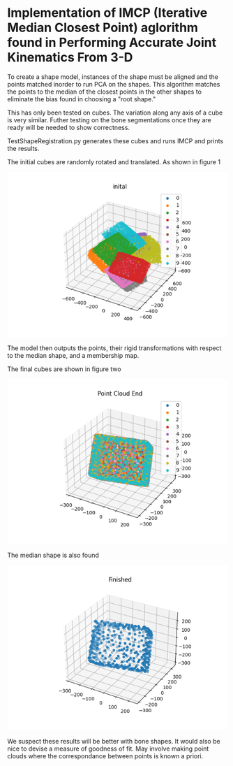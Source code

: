 # Implementation of IMCP (Iterative Median Closest Point) aglorithm found in Performing Accurate Joint Kinematics From 3-D 

To create a shape model, instances of the shape must be aligned and the 
points matched inorder to run PCA on the shapes. This algorithm matches 
the points to the median of the closest points in the other shapes to eliminate the 
bias found in choosing a "root shape."

This has only been tested on cubes. The variation along any axis of a cube is very
similar. Futher testing on the bone segmentations once they are ready will be needed
to show correctness.

TestShapeRegistration.py generates these cubes and runs IMCP and prints the results.

The initial cubes are randomly rotated and translated. As shown in figure 1

![Initial Cubes](Initial%20cubes.png "Initial Cubes")

The model then outputs the points, their rigid transformations with respect to the
median shape, and a membership map.

The final cubes are shown in figure two

![Final Cubes](Point%20Cloud%20End.png "Ending Point Clouds")

The median shape is also found

![Median Shape](MedianShape.png "Median Shape")

We suspect these results will be better with bone shapes. It would also
be nice to devise a measure of goodness of fit. May involve making point clouds 
where the correspondance between points is known a priori.
